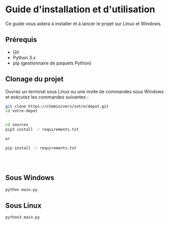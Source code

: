 # Guide d'installation et d'utilisation

Ce guide vous aidera à installer et à lancer le projet sur Linux et Windows.

## Prérequis

- Git
- Python 3.x
- pip (gestionnaire de paquets Python)

## Clonage du projet

Ouvrez un terminal sous Linux ou une invite de commandes sous Windows et exécutez les commandes suivantes :

```bash
git clone https://chemin/vers/votre/depot.git
cd votre-depot


cd sources
pip3 install -r requirements.txt

or 

pip install -r requirements.txt


 
 ``` 

## Sous Windows

```bash
python main.py

```


## Sous Linux 


```bash
python3 main.py

```